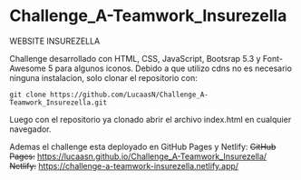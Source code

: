 # Challenge_A-Teamwork_Insurezella
WEBSITE INSUREZELLA

Challenge desarrollado con HTML, CSS, JavaScript, Bootsrap 5.3 y Font-Awesome 5 para algunos iconos. 
Debido a que utilizo cdns no es necesario ninguna instalacion, solo clonar el repositorio con:

`git clone https://github.com/LucaasN/Challenge_A-Teamwork_Insurezella.git` 

Luego con el repositorio ya clonado abrir el archivo index.html en cualquier navegador.

Ademas el challenge esta deployado en GitHub Pages y Netlify:
<s> GitHub Pages:</s> https://lucaasn.github.io/Challenge_A-Teamwork_Insurezella/ <br />
<s> Netlify:</s> https://challenge-a-teamwork-insurezella.netlify.app/
